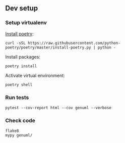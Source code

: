 ## Dev setup

### Setup virtualenv

[Install poetry](https://python-poetry.org/docs/#osx--linux--bashonwindows-install-instructions):

    curl -sSL https://raw.githubusercontent.com/python-poetry/poetry/master/install-poetry.py | python -

Install packages:

    poetry install

Activate virtual environment:

    poetry shell

### Run tests

    pytest --cov-report html --cov genuml --verbose

### Check code

    flake8
    mypy genuml/
